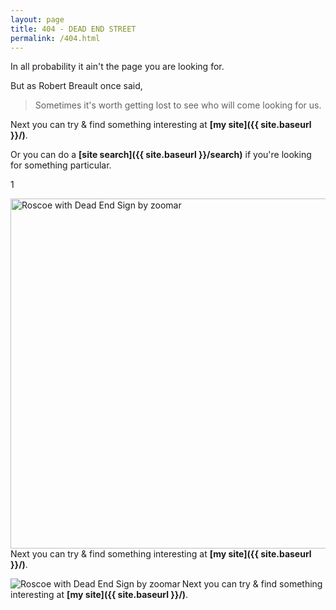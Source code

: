 ```yaml
---
layout: page
title: 404 - DEAD END STREET
permalink: /404.html
---
```


In all probability it ain't the page you are looking for.  

But as Robert Breault once said,  

> Sometimes it's worth getting lost to see who will come looking for us.  

Next you can try & find something interesting at **[my site]({{ site.baseurl }}/)**.  

Or you can do a **[site search]({{ site.baseurl }}/search)** if you're looking for something particular.  

1

<img align="left" width="560" height="560" src="{{ site.baseurl }}/assets/image/404.jpg" title="Roscoe with Dead End Sign by zoomar">  

Next you can try & find something interesting at **[my site]({{ site.baseurl }}/)**.  

<img align="left" src="{{ site.baseurl }}/assets/image/404.jpg" title="Roscoe with Dead End Sign by zoomar">  

Next you can try & find something interesting at **[my site]({{ site.baseurl }}/)**.  
